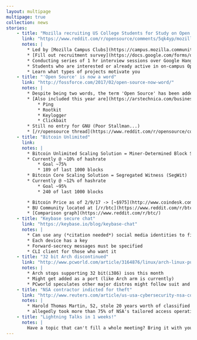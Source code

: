 ```yaml
---
layout: multipage
multipage: true
collection: news
stories:
    - title: "Mozilla recruiting US College Students for Study on Open Source Campus Clubs"
      link: "https://www.reddit.com/r/opensource/comments/5qk4yp/mozilla_is_recruiting_us_college_students_for_a/"
      notes: |
        * Led by [Mozilla Campus Clubs](https://campus.mozilla.community/) team
        * [Fill out recruitment survey](https://docs.google.com/forms/d/e/1FAIpQLSdKf1Gse32YbC_UCDTWNSxWJd-A9A7XrR-kUNHBhom-W_nV5A/viewform?c=0&w=1&usp=send_form)
        * Conducting series of 1 hr interview sessions over Google Hangouts
        * Students who are interested or already active in on-campus Open Source communities
        * Learn what types of projects motivate you
    - title: "'Open Source' is now a word"
      link: "http://fossforce.com/2017/02/open-source-now-word/"
      notes: |
        * Despite being two words, the term 'Open Source' has been added to the Merriam Webster dictionary
        * [Also included this year are](https://arstechnica.com/business/2017/02/merriam-webster-updates-tech-word-list-and-you-will-believe-which-one-was-added/):
            * Ping
            * Rootkit
            * Keylogger
            * Clickbait
        * Still no entry for GNU (Poor Stallman...)
        * [/r/opensource thread](https://www.reddit.com/r/opensource/comments/5svfhk/open_source_is_now_a_word/)
    - title: "Bitcoin Unlimited"
      link:
      notes: |
        * Bitcoin Unlimited Scaling Solution = Miner-Determined Block Size
        * Currently @ ~10% of hashrate
            * Goal ~75%
            * 189 of last 1000 blocks
        * Bitcoin Core Scaling Solution = Segregated Witness (SegWit)
        * Currently @ ~12% of hashrate
            * Goal ~95%
            * 240 of last 1000 blocks

        * Bitcoin Price as of 2/9/17 -> [~$975](http://www.coindesk.com/price/)
        * BU Community located at [/r/btc](https://www.reddit.com/r/btc/)
        * [Comparison graph](https://www.reddit.com/r/btc/)
    - title: "Keybase secure chat"
      link: "https://keybase.io/blog/keybase-chat"
      notes: |
        * Can use any (*citation needed*) social media identities to find friends
        * Each device has a key
        * Forward-secrecy messages must be specified
        * CLI client for those who want it
    - title: "32 bit Arch discontinued"
      link: "http://www.pcworld.com/article/3164876/linux/arch-linux-pulls-the-plug-on-32-bit.html"
      notes: |
        * Arch stops supporting 32 bit(i386) isos this month
        * Might get added as a port (like Arch arm is currently)
        * PCworld speculates other major distros might follow suit and drop 32 bit support this year
    - title: "NSA contractor indicted for theft"
      link: "http://www.reuters.com/article/us-usa-cybersecurity-nsa-contractor-idUSKBN15N2N4?feedType=RSS&feedName=technologyNews&utm_source=Twitter&utm_medium=Social&utm_campaign=Feed%253A+reuters%252FtechnologyNews+%2528Reuters+Technology+News%2529"
      notes: |
        * Harold Thomas Martin, 52, stole 20 years worth of classified material
        * allegedly took more than 75% of NSA's tailored access operations hacking tools
    - title: "Lightning Talks in 1 weeks!"
      notes: |
        Have a topic that can't fill a whole meeting? Bring it with you February 16th
---
```

